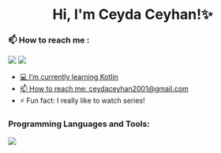 <h1 align="center">Hi, I'm Ceyda Ceyhan!✨</h1>


### 📫 How to reach me  :



<p align="left">
<a href="mailto: ceydaceyhan2001@gmail.com"><img src="https://img.shields.io/badge/-email-1d76b0?&style=for-the-badge&logo=Microsoft-outlook&logoColor=white"></a>
<a href="https://www.linkedin.com/in/ceyda-ceyhan-a8934b226/"><img src="https://img.shields.io/badge/linkedin-0a66c2.svg?&style=for-the-badge&logo=linkedin&logoColor=white"</a>



</p>

- 💻 I’m currently learning Kotlin
- 📫 How to reach me: ceydaceyhan2001@gmail.com 
- ⚡ Fun fact: I really like to watch series!
>
  
  
  
  
  
  <h3 align="left">Programming Languages and Tools:</h3>

<p align="left">
  <a>
    <img src="https://skillicons.dev/icons?i=kotlin,java,androidstudio,sqlite,firebase,git,github" />
  </a>
</p>
